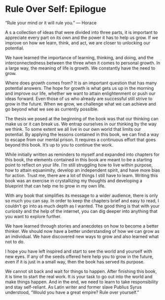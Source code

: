 # Rule Over Self: Epilogue

“Rule your mind or it will rule you.”
— Horace

A s a collection of ideas that were divided into three parts, it is important to appreciate every part on its own and the power it has to help us grow. If we improve on how we learn, think, and act, we are closer to unlocking our potential.

We have learned the importance of learning, thinking, and doing, and the interconnectedness between the three when it comes to personal growth. In a large way, the meaning of life is growth. We constantly have the need to grow.

Where does growth comes from? It is an important question that has many potential answers. The hope for growth is what gets us up in the morning and improve our life, whether we want to attain enlightenment or push our ideas forward. Even those of us who already are successful still strive to grow in the future. When we grow, we challenge what we can achieve and go beyond what we see as currently possible.

The thesis we posed at the beginning of the book was that our thinking can make us or it can break us. We entrap ourselves in our thinking by the way we think. To some extent we all live in our own world that limits our potential. By applying the lessons contained in this book, we can find a way to escape from our mental prison. It requires a continuous effort that goes beyond this book. It’s up to you to continue the work.

While initially written as reminders to myself and expanded into chapters for this book, the elements contained in this book are meant to be a starting point to reflect on your life. I’m still struggling how to live within purpose, how to attain equanimity, develop an independent spirit, and have more bias for action. Trust me, there are a lot of things I still have to learn. Writing this book was an exercise in crystallizing my thoughts and developing a blueprint that can help me to grow in my own life.

With any book that simplifies its message to a wider audience, there is only so much you can say. In order to keep the chapters brief and easy to read, I couldn’t go into as much depth as I wanted. The good thing is that with your curiosity and the help of the internet, you can dig deeper into anything that you want to explore further.

We have learned through stories and anecdotes on how to become a better thinker. We should now have a better understanding of how we can grow as an individual. We have discovered new ways to grow and also learned what not to do.

I hope you have left inspired and start to see the world and yourself with new eyes. If any of the seeds offered here help you to grow in the future, even if it is just in a small way, then the book has served its purpose.

We cannot sit back and wait for things to happen. After finishing this book, it is time to start the real work. It is your task to go out into the world and make things happen. And in the end, we need to learn to take responsibility and stay self-reliant. As Latin writer and former slave Publius Syrus understood, “Would you have a great empire? Rule over yourself.”
